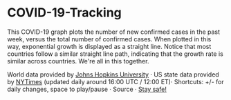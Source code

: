 # COVID-19-Tracking
This COVID-19 graph plots the number of new confirmed cases in the past week, versus the total number of confirmed cases.  When plotted in this way, exponential growth is displayed as a straight line.  Notice that most countries follow a similar straight line path, indicating that the growth rate is similar across countries. We're all in this together.

World data provided by <a href="https://github.com/CSSEGISandData/COVID-19">Johns Hopkins University</a> &middot; US state data provided by <a href="https://github.com/nytimes/covid-19-data">NYTimes</a> (updated daily around 16:00 UTC / 12:00 ET)&middot; Shortcuts: +/- for daily changes, space to play/pause &middot; Source</a> &middot; <a href="https://www.cdc.gov/coronavirus/2019-ncov/prepare/prevention.html">Stay safe!</a>
